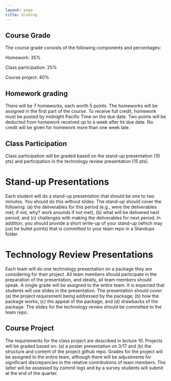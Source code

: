 ```yaml
---
layout: page
title: Grading
---
```


## Course Grade

The course grade consists of the following components and percentages:

Homework: 35%

Class participation: 25%

Course project: 40%

## Homework grading

There will be 7 homeworks, each worth 5 points.
The homeworks will be assigned in the first part of the course.
To receive full credit, homework must be posted by midnight Pacific Time on the due date.
Two points will be deducted from homework received up to a week after its due date.
No credit will be given for homework more than one week late.

## Class Participation

Class participation will be graded based on the stand-up presentation (10 pts) and participation in 
the technology review presentation (15 pts).

# Stand-up Presentations

Each student will do a stand-up presentation that should be one to two minutes. 
You should do this without slides. The stand-up should cover the following:
(a) the deliverables for this period (e.g., were the deliverables met; if not, why? work arounds if not
met), 
(b) what will be delivered next period; and (c) challenges with making the deliverables for next period.
In addition, you should provide a short write-up of your stand-up (which may just be
bullet points) that is committed to your team repo in a Standups folder.

# Technology Review Presentations

Each team will do one technology presentation on a package they are considering for their project. 
All team members should participate in the preparation
of the presentation, and ideally, all team members should speak.
A single grade will be assigned to the entire team.
It is expected that students will use slides in the presentation.
The presentation should cover: (a) the project requirement being addressed by the package; (b) how
the package works;
(c) the appeal of the package;
and (d) drawbacks of the package.
The slides for the technology review should be committed to the
team repo.

## Course Project

The requirements for the class project are described in lecture 10.
Projects will be graded based on:
(a) a poster presentation on 3/17 and (b) the structure and content
of the project github repo.
Grades for the project will be assigned to the entire team, although
there will be adjustments
for significant discrepancies in 
the relative contributions of team members.
The latter will be assessed by commit logs and by
a survey students will submit
at the end of the quarter.
